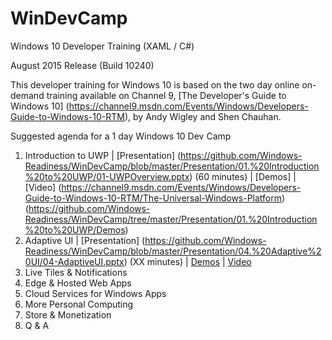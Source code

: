 # WinDevCamp
Windows 10 Developer Training (XAML / C#)

August 2015 Release (Build 10240)

This developer training for Windows 10 is based on the two day online on-demand training available on Channel 9, [The Developer's Guide to Windows 10] (https://channel9.msdn.com/Events/Windows/Developers-Guide-to-Windows-10-RTM), by Andy Wigley and Shen Chauhan.

Suggested agenda for a 1 day Windows 10 Dev Camp

1. Introduction to UWP | [Presentation] (https://github.com/Windows-Readiness/WinDevCamp/blob/master/Presentation/01.%20Introduction%20to%20UWP/01-UWPOverview.pptx) \(60 minutes\) | [Demos] | [Video] (https://channel9.msdn.com/Events/Windows/Developers-Guide-to-Windows-10-RTM/The-Universal-Windows-Platform)(https://github.com/Windows-Readiness/WinDevCamp/tree/master/Presentation/01.%20Introduction%20to%20UWP/Demos)
2. Adaptive UI | [Presentation] (https://github.com/Windows-Readiness/WinDevCamp/blob/master/Presentation/04.%20Adaptive%20UI/04-AdaptiveUI.pptx) \(XX minutes\) | [Demos](https://github.com/Windows-Readiness/WinDevCamp/tree/master/Presentation/04.%20Adaptive%20UI/Demos) | [Video](https://channel9.msdn.com/Events/Windows/Developers-Guide-to-Windows-10-RTM/Adaptive-UI)
3. Live Tiles & Notifications
4. Edge & Hosted Web Apps
5. Cloud Services for Windows Apps
6. More Personal Computing
7. Store & Monetization
8. Q & A

